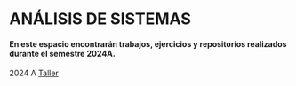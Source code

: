 # ANÁLISIS DE SISTEMAS

#### En este espacio encontrarán trabajos, ejercicios y repositorios realizados durante el semestre 2024A.

2024 A
[Taller](Taller_1Corte_III)